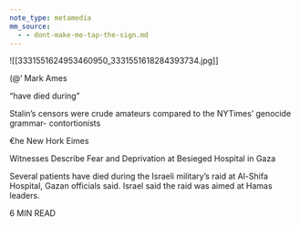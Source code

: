 ```yaml
---
note_type: metamedia
mm_source:
  - - dont-make-me-tap-the-sign.md
---
```


![[3331551624953460950_3331551618284393734.jpg]]

(@‘ Mark Ames

“have died during”

Stalin’s censors were crude amateurs compared
to the NYTimes’ genocide grammar-
contortionists

€he New Hork Eimes

Witnesses Describe Fear
and Deprivation at
Besieged Hospital in
Gaza

Several patients have died during the
Israeli military’s raid at Al-Shifa
Hospital, Gazan officials said. Israel
said the raid was aimed at Hamas
leaders.

6 MIN READ


